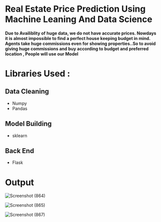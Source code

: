 
# Real Estate Price Prediction Using Machine Leaning And Data Science

#### Due to Availiblity of huge data, we do not have accurate prices. Nowdays it is almost impossible to find a perfect house keeping budget in mind. Agents take huge commissions even for showing properties..So to avoid giving huge commissions and buy according to budget and preferred location , People will use our Model

# Libraries Used :

## Data Cleaning

- Numpy
- Pandas

## Model Building 
- sklearn

## Back End
- Flask


# Output


![Screenshot (864)](https://github.com/SumedhMane/DS_Project/assets/112798190/ae7f91f4-8de7-4b59-9a6b-60572d68ba12)

![Screenshot (865)](https://github.com/SumedhMane/DS_Project/assets/112798190/b6275b6c-de6b-46c8-9ad1-9c8b7ecfceb7)

![Screenshot (867)](https://github.com/SumedhMane/DS_Project/assets/112798190/1b68ba8d-5c8e-4249-8b28-68886b92f28a)



